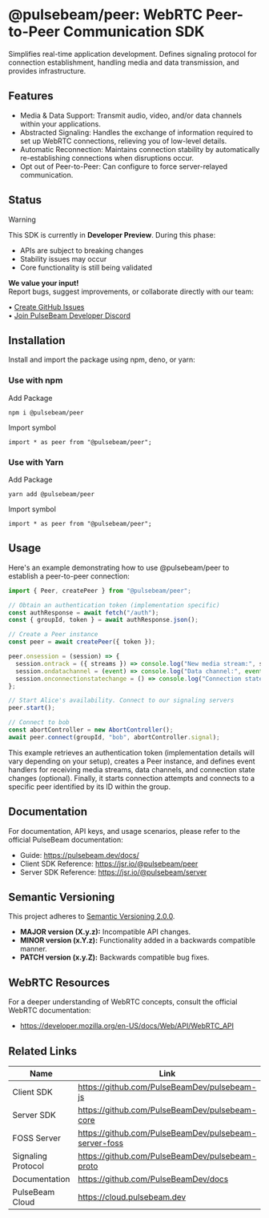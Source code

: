 # @pulsebeam/peer: WebRTC Peer-to-Peer Communication SDK

Simplifies real-time application development. Defines signaling protocol for connection establishment, handling media and data transmission, and provides infrastructure.

## Features

- Media & Data Support: Transmit audio, video, and/or data channels within your applications.
- Abstracted Signaling: Handles the exchange of information required to set up WebRTC connections, relieving you of low-level details.
- Automatic Reconnection: Maintains connection stability by automatically re-establishing connections when disruptions occur.
- Opt out of Peer-to-Peer: Can configure to force server-relayed communication.

## Status

> [!WARNING]
> This SDK is currently in **Developer Preview**. During this phase:
> - APIs are subject to breaking changes
> - Stability issues may occur
> - Core functionality is still being validated
>
> **We value your input!**  
> Report bugs, suggest improvements, or collaborate directly with our team:
> 
> • [Create GitHub Issues](https://github.com/PulseBeamDev/pulsebeam-js/issues)  
> • [Join PulseBeam Developer Discord](https://discord.gg/Bhd3t9afuB)  

## Installation

Install and import the package using npm, deno, or yarn:

### Use with npm

Add Package

`npm i @pulsebeam/peer`

Import symbol

`import * as peer from "@pulsebeam/peer";`

### Use with Yarn

Add Package

`yarn add @pulsebeam/peer`

Import symbol

`import * as peer from "@pulsebeam/peer";`


## Usage

Here's an example demonstrating how to use @pulsebeam/peer to establish a peer-to-peer connection:

```ts
import { Peer, createPeer } from "@pulsebeam/peer";

// Obtain an authentication token (implementation specific)
const authResponse = await fetch("/auth");
const { groupId, token } = await authResponse.json();

// Create a Peer instance
const peer = await createPeer({ token });

peer.onsession = (session) => {
  session.ontrack = ({ streams }) => console.log("New media stream:", streams);
  session.ondatachannel = (event) => console.log("Data channel:", event.channel);
  session.onconnectionstatechange = () => console.log("Connection state changed");
};

// Start Alice's availability. Connect to our signaling servers
peer.start();

// Connect to bob
const abortController = new AbortController();
await peer.connect(groupId, "bob", abortController.signal);
```

This example retrieves an authentication token (implementation details will vary depending on your setup), creates a Peer instance, and defines event handlers for receiving media streams, data channels, and connection state changes (optional). Finally, it starts connection attempts and connects to a specific peer identified by its ID within the group.

## Documentation

For documentation, API keys, and usage scenarios, please refer to the official PulseBeam documentation:

* Guide: https://pulsebeam.dev/docs/
* Client SDK Reference: https://jsr.io/@pulsebeam/peer
* Server SDK Reference: https://jsr.io/@pulsebeam/server

## Semantic Versioning

This project adheres to [Semantic Versioning 2.0.0](https://semver.org/).

* **MAJOR version (X.y.z):** Incompatible API changes.
* **MINOR version (x.Y.z):** Functionality added in a backwards compatible manner.
* **PATCH version (x.y.Z):** Backwards compatible bug fixes.

## WebRTC Resources

For a deeper understanding of WebRTC concepts, consult the official WebRTC documentation:

* https://developer.mozilla.org/en-US/docs/Web/API/WebRTC_API

## Related Links

|Name|Link|
|-|-|
|Client SDK|https://github.com/PulseBeamDev/pulsebeam-js|
|Server SDK|https://github.com/PulseBeamDev/pulsebeam-core|
|FOSS Server|https://github.com/PulseBeamDev/pulsebeam-server-foss|
|Signaling Protocol|https://github.com/PulseBeamDev/pulsebeam-proto|
|Documentation|https://github.com/PulseBeamDev/docs|
|PulseBeam Cloud|https://cloud.pulsebeam.dev|

